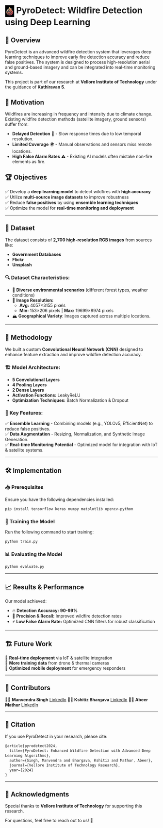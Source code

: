 # <img src="https://github.com/manvendrasingh09/PyroDetect/blob/main/Resources/PyroDetect.png" alt="PyroDetect Logo" width="30" style="vertical-align: middle;"/> PyroDetect: Wildfire Detection using Deep Learning


## 📌 Overview

PyroDetect is an advanced wildfire detection system that leverages deep learning techniques to improve early fire detection accuracy and reduce false positives. The system is designed to process high-resolution aerial and ground-based imagery and can be integrated into real-time monitoring systems.

This project is part of our research at **Vellore Institute of Technology** under the guidance of **Kathiravan S**.

## 🚀 Motivation

Wildfires are increasing in frequency and intensity due to climate change. Existing wildfire detection methods (satellite imagery, ground sensors) suffer from:

- **Delayed Detection** 🚨 - Slow response times due to low temporal resolution.
- **Limited Coverage** 🌍 - Manual observations and sensors miss remote locations.
- **High False Alarm Rates** ⚠️ - Existing AI models often mistake non-fire elements as fire.

## 🏆 Objectives

✅ Develop a **deep learning model** to detect wildfires with **high accuracy**\
✅ Utilize **multi-source image datasets** to improve robustness\
✅ Reduce **false positives** by using **ensemble learning techniques**\
✅ Optimize the model for **real-time monitoring and deployment**

---

## 📂 Dataset

The dataset consists of **2,700 high-resolution RGB images** from sources like:

- **Government Databases**
- **Flickr**
- **Unsplash**

### 🔍 Dataset Characteristics:

- 🌲 **Diverse environmental scenarios** (different forest types, weather conditions)
- 📏 **Image Resolution:**
  - **Avg:** 4057×3155 pixels
  - **Min:** 153×206 pixels | **Max:** 19699×8974 pixels
- 🏔️ **Geographical Variety**: Images captured across multiple locations.

---

## 🔬 Methodology

We built a custom **Convolutional Neural Network (CNN)** designed to enhance feature extraction and improve wildfire detection accuracy.

### 🏗️ Model Architecture:

- **5 Convolutional Layers**
- **4 Pooling Layers**
- **2 Dense Layers**
- **Activation Functions:** LeakyReLU
- **Optimization Techniques:** Batch Normalization & Dropout

### 🔑 Key Features:

✅ **Ensemble Learning** - Combining models (e.g., YOLOv5, EfficientNet) to reduce false positives.\
✅ **Data Augmentation** - Resizing, Normalization, and Synthetic Image Generation.\
✅ **Real-time Monitoring Potential** - Optimized model for integration with IoT & satellite systems.

---

## 🛠️ Implementation

### 📥 Prerequisites

Ensure you have the following dependencies installed:

```bash
pip install tensorflow keras numpy matplotlib opencv-python
```

### 🚀 Training the Model

Run the following command to start training:

```bash
python train.py
```

### 📊 Evaluating the Model

```bash
python evaluate.py
```

---

## 📈 Results & Performance

Our model achieved:

- 🔥 **Detection Accuracy:** **90-99%**
- 🎯 **Precision & Recall:** Improved wildfire detection rates
- ⚡ **Low False Alarm Rate:** Optimized CNN filters for robust classification

---

## 🏗️ Future Work

🔹 **Real-time deployment** via IoT & satellite integration\
🔹 **More training data** from drone & thermal cameras\
🔹 **Optimized mobile deployment** for emergency responders

---

## 📜 Contributors

👨‍💻 **Manvendra Singh** 
    [LinkedIn](https://in.linkedin.com/in/manvendrasingh09) 
👨‍💻 **Kshitiz Bhargava**
    [LinkedIn](https://in.linkedin.com/in/kshitiz-bhargava)
👨‍💻 **Abeer Mathur**
    [LinkedIn](https://in.linkedin.com/in/abeermathur)

---

## 📜 Citation

If you use PyroDetect in your research, please cite:

```
@article{pyrodetect2024,
  title={PyroDetect: Enhanced Wildfire Detection with Advanced Deep Learning Algorithms},
  author={Singh, Manvendra and Bhargava, Kshitiz and Mathur, Abeer},
  journal={Vellore Institute of Technology Research},
  year={2024}
}
```

---

## 🤝 Acknowledgments

Special thanks to **Vellore Institute of Technology** for supporting this research.

For questions, feel free to reach out to us! 🚀

